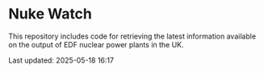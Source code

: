 # Nuke Watch

This repository includes code for retrieving the latest information available on the output of EDF nuclear power plants in the UK.

Last updated: 2025-05-18 16:17